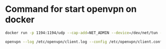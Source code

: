 # Command for start openvpn on docker

```bash
docker run -p 1194:1194/udp --cap-add=NET_ADMIN --device=/dev/net/tun --privileged  -it ubuntu:openvpn bash   
```

```bash
openvpn --log /etc/openvpn/client.log --config /etc/openvpn/client.conf --daemon
```
